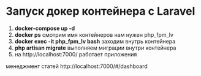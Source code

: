 # Запуск докер контейнера с Laravel
1) **docker-compose up -d**
2) **docker ps** смотрим имя контейнеров нам нужен php_fpm_lv
3) **docker exec -it php_fpm_lv bash** заходим внутрь контейнера
4) **php artisan migrate** выполняем миграции внутри контейнера
5) на http://localhost:7000/ работает приложения

менеджмент статей http://localhost:7000/#/dashboard

